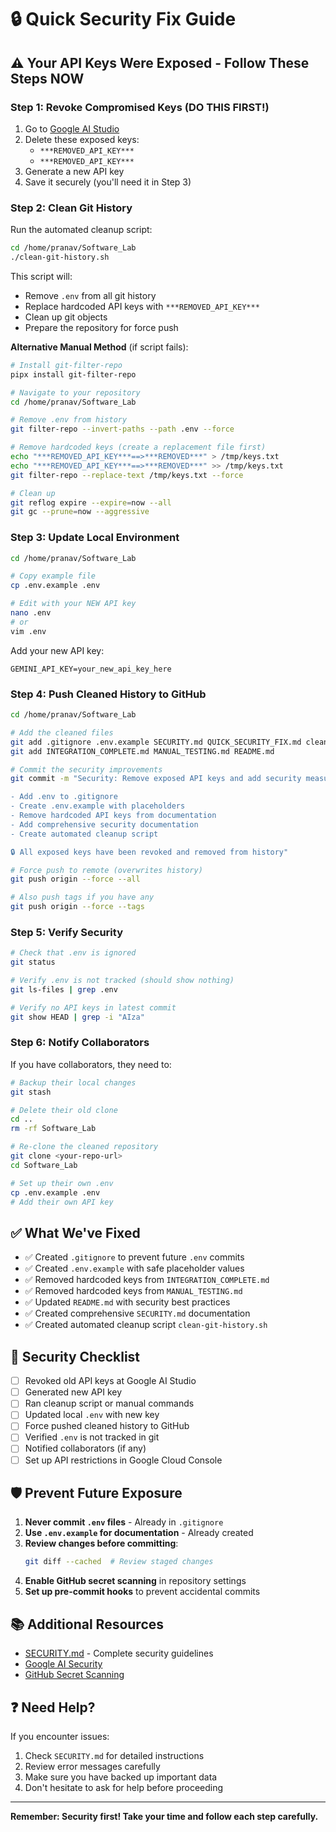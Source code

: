 # 🔒 Quick Security Fix Guide

## ⚠️ Your API Keys Were Exposed - Follow These Steps NOW

### Step 1: Revoke Compromised Keys (DO THIS FIRST!)

1. Go to [Google AI Studio](https://aistudio.google.com/app/apikey)
2. Delete these exposed keys:
   - `***REMOVED_API_KEY***`
   - `***REMOVED_API_KEY***`
3. Generate a new API key
4. Save it securely (you'll need it in Step 3)

### Step 2: Clean Git History

Run the automated cleanup script:

```bash
cd /home/pranav/Software_Lab
./clean-git-history.sh
```

This script will:
- Remove `.env` from all git history
- Replace hardcoded API keys with `***REMOVED_API_KEY***`
- Clean up git objects
- Prepare the repository for force push

**Alternative Manual Method** (if script fails):

```bash
# Install git-filter-repo
pipx install git-filter-repo

# Navigate to your repository
cd /home/pranav/Software_Lab

# Remove .env from history
git filter-repo --invert-paths --path .env --force

# Remove hardcoded keys (create a replacement file first)
echo "***REMOVED_API_KEY***==>***REMOVED***" > /tmp/keys.txt
echo "***REMOVED_API_KEY***==>***REMOVED***" >> /tmp/keys.txt
git filter-repo --replace-text /tmp/keys.txt --force

# Clean up
git reflog expire --expire=now --all
git gc --prune=now --aggressive
```

### Step 3: Update Local Environment

```bash
cd /home/pranav/Software_Lab

# Copy example file
cp .env.example .env

# Edit with your NEW API key
nano .env
# or
vim .env
```

Add your new API key:
```env
GEMINI_API_KEY=your_new_api_key_here
```

### Step 4: Push Cleaned History to GitHub

```bash
cd /home/pranav/Software_Lab

# Add the cleaned files
git add .gitignore .env.example SECURITY.md QUICK_SECURITY_FIX.md clean-git-history.sh
git add INTEGRATION_COMPLETE.md MANUAL_TESTING.md README.md

# Commit the security improvements
git commit -m "Security: Remove exposed API keys and add security measures

- Add .env to .gitignore
- Create .env.example with placeholders
- Remove hardcoded API keys from documentation
- Add comprehensive security documentation
- Create automated cleanup script

🔒 All exposed keys have been revoked and removed from history"

# Force push to remote (overwrites history)
git push origin --force --all

# Also push tags if you have any
git push origin --force --tags
```

### Step 5: Verify Security

```bash
# Check that .env is ignored
git status

# Verify .env is not tracked (should show nothing)
git ls-files | grep .env

# Verify no API keys in latest commit
git show HEAD | grep -i "AIza"
```

### Step 6: Notify Collaborators

If you have collaborators, they need to:

```bash
# Backup their local changes
git stash

# Delete their old clone
cd ..
rm -rf Software_Lab

# Re-clone the cleaned repository
git clone <your-repo-url>
cd Software_Lab

# Set up their own .env
cp .env.example .env
# Add their own API key
```

## ✅ What We've Fixed

- ✅ Created `.gitignore` to prevent future `.env` commits
- ✅ Created `.env.example` with safe placeholder values
- ✅ Removed hardcoded keys from `INTEGRATION_COMPLETE.md`
- ✅ Removed hardcoded keys from `MANUAL_TESTING.md`
- ✅ Updated `README.md` with security best practices
- ✅ Created comprehensive `SECURITY.md` documentation
- ✅ Created automated cleanup script `clean-git-history.sh`

## 🔐 Security Checklist

- [ ] Revoked old API keys at Google AI Studio
- [ ] Generated new API key
- [ ] Ran cleanup script or manual commands
- [ ] Updated local `.env` with new key
- [ ] Force pushed cleaned history to GitHub
- [ ] Verified `.env` is not tracked in git
- [ ] Notified collaborators (if any)
- [ ] Set up API restrictions in Google Cloud Console

## 🛡️ Prevent Future Exposure

1. **Never commit `.env` files** - Already in `.gitignore`
2. **Use `.env.example` for documentation** - Already created
3. **Review changes before committing**:
   ```bash
   git diff --cached  # Review staged changes
   ```
4. **Enable GitHub secret scanning** in repository settings
5. **Set up pre-commit hooks** to prevent accidental commits

## 📚 Additional Resources

- [SECURITY.md](./SECURITY.md) - Complete security guidelines
- [Google AI Security](https://ai.google.dev/docs/security)
- [GitHub Secret Scanning](https://docs.github.com/en/code-security/secret-scanning)

## ❓ Need Help?

If you encounter issues:
1. Check `SECURITY.md` for detailed instructions
2. Review error messages carefully
3. Make sure you have backed up important data
4. Don't hesitate to ask for help before proceeding

---

**Remember: Security first! Take your time and follow each step carefully.**

